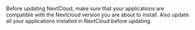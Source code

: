 Before updating NextCloud, make sure that your applications are compatible with the Nextcloud version you are about to install. Also update all your applications installed in NextCloud before updating.
